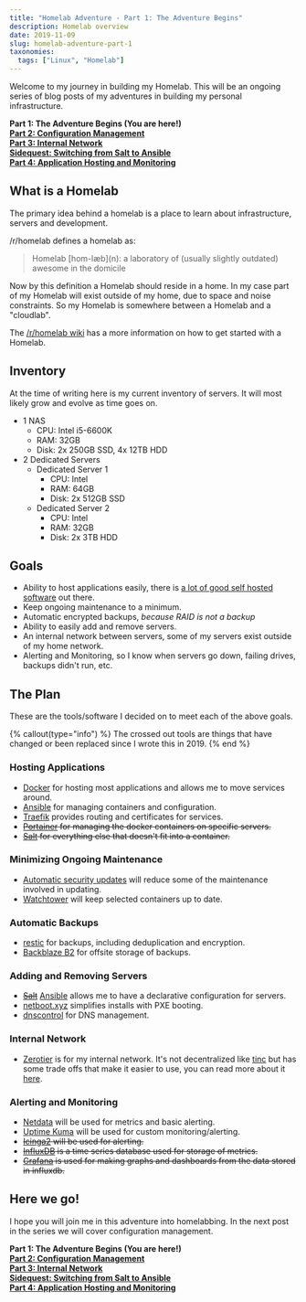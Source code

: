 ```yaml
---
title: "Homelab Adventure - Part 1: The Adventure Begins"
description: Homelab overview
date: 2019-11-09
slug: homelab-adventure-part-1
taxonomies: 
  tags: ["Linux", "Homelab"]
---
```


Welcome to my journey in building my Homelab. This will be an ongoing series of blog posts of my adventures in building my personal infrastructure.

<!-- more -->

**Part 1: The Adventure Begins (You are here!)**  
[**Part 2: Configuration Management**](@/posts/homelab-adventure-part-2.md)  
[**Part 3: Internal Network**](@/posts/homelab-adventure-part-3.md)  
[**Sidequest: Switching from Salt to Ansible**](@/posts/homelab-switching-salt-to-ansible.md)   
[**Part 4: Application Hosting and Monitoring**](@/posts/homelab-adventure-part-4.md)  

## What is a Homelab

The primary idea behind a homelab is a place to learn about infrastructure, servers and development.

/r/homelab defines a homelab as:

> Homelab \[hom-læb\](n): a laboratory of (usually slightly outdated) awesome in the domicile

Now by this definition a Homelab should reside in a home. In my case part of my Homelab will exist outside of my home, due to space and noise constraints. So my Homelab is somewhere between a Homelab and a "cloudlab".

The [/r/homelab wiki](https://www.reddit.com/r/homelab/wiki/introduction) has a more information on how to get started with a Homelab.

## Inventory

At the time of writing here is my current inventory of servers. It will most likely grow and evolve as time goes on.

- 1 NAS
  - CPU: Intel i5-6600K
  - RAM: 32GB
  - Disk: 2x 250GB SSD, 4x 12TB HDD
- 2 Dedicated Servers
  - Dedicated Server 1
    - CPU: Intel
    - RAM: 64GB
    - Disk: 2x 512GB SSD
  - Dedicated Server 2
    - CPU: Intel
    - RAM: 32GB
    - Disk: 2x 3TB HDD

## Goals

- Ability to host applications easily, there is [a lot of good self hosted software](https://github.com/awesome-selfhosted/awesome-selfhosted) out there.
- Keep ongoing maintenance to a minimum.
- Automatic encrypted backups, _because RAID is not a backup_
- Ability to easily add and remove servers.
- An internal network between servers, some of my servers exist outside of my home network.
- Alerting and Monitoring, so I know when servers go down, failing drives, backups didn't run, etc.

## The Plan

These are the tools/software I decided on to meet each of the above goals.

{% callout(type="info") %}
The crossed out tools are things that have changed or been replaced since I wrote this in 2019.
{% end %}

### Hosting Applications

- [Docker](https://www.docker.com/) for hosting most applications and allows me to move services around.
- [Ansible](https://www.ansible.com/) for managing containers and configuration.
- [Traefik](https://traefik.io/) provides routing and certificates for services.
- ~~[Portainer](https://www.portainer.io/) for managing the docker containers on specific servers.~~
- ~~[Salt](https://github.com/saltstack/salt) for everything else that doesn't fit into a container.~~

### Minimizing Ongoing Maintenance

- [Automatic security updates](https://help.ubuntu.com/community/AutomaticSecurityUpdates) will reduce some of the maintenance involved in updating.
- [Watchtower](https://github.com/containrrr/watchtower) will keep selected containers up to date.

### Automatic Backups

- [restic](https://restic.net/) for backups, including deduplication and encryption.
- [Backblaze B2](https://www.backblaze.com/b2/cloud-storage.html) for offsite storage of backups.

### Adding and Removing Servers

- ~~[Salt](https://github.com/saltstack/salt)~~ [Ansible](https://www.ansible.com/) allows me to have a declarative configuration for servers.
- [netboot.xyz](https://netboot.xyz/) simplifies installs with PXE booting.
- [dnscontrol](https://github.com/StackExchange/dnscontrol) for DNS management.

### Internal Network

- [Zerotier](https://www.zerotier.com/) is for my internal network. It's not decentralized like [tinc](https://www.tinc-vpn.org/) but has some trade offs that make it easier to use, you can read more about it [here](http://adamierymenko.com/decentralization.html).

### Alerting and Monitoring

- [Netdata](https://github.com/netdata/netdata) will be used for metrics and basic alerting.
- [Uptime Kuma](https://github.com/louislam/uptime-kuma) will be used for custom monitoring/alerting.
- ~~[Icinga2](https://icinga.com/docs/icinga2/latest/) will be used for alerting.~~
- ~~[InfluxDB](https://www.influxdata.com/time-series-platform/influxdb/) is a time series database used for storage of metrics.~~
- ~~[Grafana](https://grafana.com/) is used for making graphs and dashboards from the data stored in influxdb.~~

## Here we go!

I hope you will join me in this adventure into homelabbing. In the next post in the series we will cover configuration management.

**Part 1: The Adventure Begins (You are here!)**  
[**Part 2: Configuration Management**](@/posts/homelab-adventure-part-2.md)  
[**Part 3: Internal Network**](@/posts/homelab-adventure-part-3.md)  
[**Sidequest: Switching from Salt to Ansible**](@/posts/homelab-switching-salt-to-ansible.md)   
[**Part 4: Application Hosting and Monitoring**](@/posts/homelab-adventure-part-4.md)  

